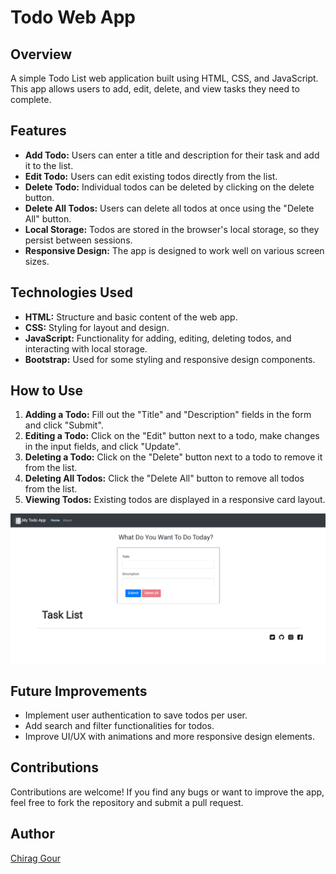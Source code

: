 
<body>
  <h1>Todo Web App</h1>

  <h2>Overview</h2>
  <p>A simple Todo List web application built using HTML, CSS, and JavaScript. This app allows users to add, edit, delete, and view tasks they need to complete.</p>

  <h2>Features</h2>
  <ul>
    <li><strong>Add Todo:</strong> Users can enter a title and description for their task and add it to the list.</li>
    <li><strong>Edit Todo:</strong> Users can edit existing todos directly from the list.</li>
    <li><strong>Delete Todo:</strong> Individual todos can be deleted by clicking on the delete button.</li>
    <li><strong>Delete All Todos:</strong> Users can delete all todos at once using the "Delete All" button.</li>
    <li><strong>Local Storage:</strong> Todos are stored in the browser's local storage, so they persist between sessions.</li>
    <li><strong>Responsive Design:</strong> The app is designed to work well on various screen sizes.</li>
  </ul>

  <h2>Technologies Used</h2>
  <ul>
    <li><strong>HTML:</strong> Structure and basic content of the web app.</li>
    <li><strong>CSS:</strong> Styling for layout and design.</li>
    <li><strong>JavaScript:</strong> Functionality for adding, editing, deleting todos, and interacting with local storage.</li>
    <li><strong>Bootstrap:</strong> Used for some styling and responsive design components.</li>
  </ul>

  <h2>How to Use</h2>
  <ol>
    <li><strong>Adding a Todo:</strong> Fill out the "Title" and "Description" fields in the form and click "Submit".</li>
    <li><strong>Editing a Todo:</strong> Click on the "Edit" button next to a todo, make changes in the input fields, and click "Update".</li>
    <li><strong>Deleting a Todo:</strong> Click on the "Delete" button next to a todo to remove it from the list.</li>
    <li><strong>Deleting All Todos:</strong> Click the "Delete All" button to remove all todos from the list.</li>
    <li><strong>Viewing Todos:</strong> Existing todos are displayed in a responsive card layout.</li>
  </ol>

  <img src="todo.png" alt="Todo Web App Screenshot">

  <h2>Future Improvements</h2>
  <ul>
    <li>Implement user authentication to save todos per user.</li>
    <li>Add search and filter functionalities for todos.</li>
    <li>Improve UI/UX with animations and more responsive design elements.</li>
  </ul>

  <h2>Contributions</h2>
  <p>Contributions are welcome! If you find any bugs or want to improve the app, feel free to fork the repository and submit a pull request.</p>

  <h2>Author</h2>
  <p><a href="https://github.com/84Chirag">Chirag Gour</a></p>

</body>

